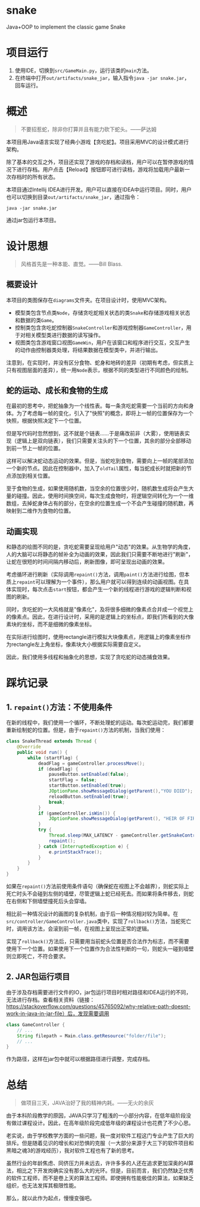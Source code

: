 # snake
Java+OOP to implement the classic game Snake



# 项目运行
1. 使用IDE，切换到`src/GameMain.py`，运行该类的`main`方法。
2. 在终端中打开`out/artifacts/snake_jar`，输入指令`java -jar snake.jar`，回车运行。



# 概述

> 不要招惹蛇，除非你打算并且有能力砍下蛇头。——萨达姆

本项目用Java语言实现了经典小游戏【贪吃蛇】。项目采用MVC的设计模式进行架构。

除了基本的交互之外，项目还实现了游戏的存档和读档，用户可以在暂停游戏的情况下进行存档。用户点击【Reload】按钮即可进行读档，游戏将加载用户最新一次存档时的所有状态。

本项目通过Intellij IDEA进行开发。用户可以直接在IDEA中运行项目。同时，用户也可以切换到目录`out/artifacts/snake_jar`，通过指令：
```shell
java -jar snake.jar
```
通过jar包运行本项目。



# 设计思想

> 风格首先是一种本能、直觉。——Bill Blass.

## 概要设计
本项目的类图保存在`diagrams`文件夹。在项目设计时，使用MVC架构。

- 模型类包含节点类`Node`，存储贪吃蛇相关状态的类`Snake`和存储游戏相关状态和数据的类`Game`。
- 控制类包含贪吃蛇控制器`SnakeController`和游戏控制器`GameController`，用于对相关模型类进行数据的读写操作。
- 视图类包含游戏窗口视图`GameWin`，用户在该窗口和程序进行交互，交互产生的动作由控制器类处理，将结果数据在模型类中，并进行输出。

注意到，在实现时，并没有区分食物、蛇身和地砖的差异（初期有考虑，但实质上只有视图层面的差异），统一用`Node`表示，根据不同的类型进行不同颜色的绘制。



## 蛇的运动、成长和食物的生成

在最初的思考中，把蛇抽象为一个线性表。每一条贪吃蛇需要一个当前的方向和身体。为了考虑每一帧的变化，引入了"快照"的概念，即将上一帧的位置保存为一个快照，根据快照决定下一个位置。

但是写代码时忽然想到，这不就是个链表……于是痛改前非（大雾），使用链表实现（逻辑上是双向链表），我们只需要关注头的下一个位置，其余的部分全部移动到前一节上一帧的位置。

这样可以解决蛇动态运动的效果。但是，当蛇吃到食物，需要向上一帧的尾部添加一个新的节点。因此在控制器中，加入了`oldTail`属性，每当蛇成长时就把新的节点添加到相关位置。

至于食物的生成，如果使用随机数，当空余的位置很少时，随机数生成将会产生大量的碰撞。因此，使用时间换空间，每次生成食物时，将逻辑空间转化为一个一维数组，去掉蛇身体占有的部分，在空余的位置生成一个不会产生碰撞的随机数，再映射到二维作为食物的位置。



## 动画实现
和静态的绘图不同的是，贪吃蛇需要呈现给用户"动态"的效果。从生物学的角度，人的大脑可以将静态的帧补全为动画的效果，因此我们只需要不断地进行"刷新"，让蛇在很短的时间间隔内移动后，刷新图像，即可呈现出动画的效果。

考虑循环进行刷新（实际调用`repaint()`方法，调用`paint()`方法进行绘图，但本质上`repaint`可以理解为一个事件），那么用户就可以得到连续的动画视图。在具体实现时，每次点击`start`按钮，都会产生一个新的线程进行游戏的逻辑判断和视图的刷新。

同时，贪吃蛇的一大风格就是"像素化"，及将很多细微的像素点合并成一个视觉上的像素点。因此，在进行设计时，采用的是逻辑上的坐标点，即我们所看到的大像素块的坐标，而不是细微的像素坐标。

在实际进行绘图时，使用rectangle进行模拟大块像素点，用逻辑上的像素坐标作为rectangle左上角坐标，像素块大小根据实际需要自定义。

因此，我们使用多线程和抽象化的思想，实现了贪吃蛇的动态捕食效果。



# 踩坑记录

## 1. `repaint()`方法：不使用条件

在新的线程中，我们使用一个循环，不断处理蛇的运动。每次蛇运动完，我们都要重新绘制蛇的位置。但是，由于`repaint()`方法的机制，当我们使用：
```java
class SnakeThread extends Thread {
    @Override
    public void run() {
        while (startFlag) {
            deadFlag = gameController.processMove();
            if (deadFlag) {
                pauseButton.setEnabled(false);
                startFlag = false;
                startButton.setEnabled(true);
                JOptionPane.showMessageDialog(getParent(),"YOU DIED");
                reloadButton.setEnabled(true);
                break;
            }
            if (gameController.isWin()) {
                JOptionPane.showMessageDialog(getParent(), "HEIR OF FIRE DESTROYED");
            }
            try {
                Thread.sleep(MAX_LATENCY - gameController.getSnakeController().getSnake().size());
                repaint();
            } catch (InterruptedException e) {
                e.printStackTrace();
            }
        }
    }
}
```
如果在`repaint()`方法前使用条件语句（确保蛇在视图上不会越界），则蛇实际上死亡时头不会碰到左侧的墙壁，尽管逻辑上蛇已经死去。而如果将条件移去，则蛇在右侧和下侧墙壁撞死后头会穿墙。

相比前一种情况设计的画图的复杂机制，由于后一种情况相对较为简单。在`src/controller/GameController.java`类中，实现了`rollback()`方法，当蛇死亡时，调用该方法，会滚到前一帧，在视图上呈现出正常的逻辑。

实现了`rollback()`方法后，只需要用当前蛇头位置是否合法作为标志，而不需要使用下一个位置。如果使用下一个位置作为合法性判断的一句，则蛇头一碰到墙壁则立即死亡，不符合要求。



## 2. JAR包运行项目

由于涉及存档需要进行文件的IO，jar包运行项目时相对路径和IDEA运行的不同，无法进行存档。查看相关资料（链接：https://stackoverflow.com/questions/45765092/why-relative-path-doesnt-work-in-java-in-jar-file）后，发现需要调用
```java
class GameController {
    // ...
    String filepath = Main.class.getResource("folder/file");
    // ...
}
```
作为路径，这样在jar包中就可以根据路径进行调整，完成存档。



# 总结

> 做项目三天，JAVA治好了我的精神内耗。——无火的余灰

由于本科阶段教学的原因，JAVA只学习了粗浅的一小部分内容，在低年级阶段没有做过课程设计。因此，在高年级阶段完成低年级的课程设计也花费了不少心思。

老实说，由于学校教学方面的一些问题，我一度对软件工程这门专业产生了巨大的排斥。但是随着见识的增长和对恐惧的克服（一大部分来源于大三下的软件项目和黑暗之魂3的游戏经历），我对软件工程也有了新的思考。

虽然行业的年龄焦虑、同侪压力并未远去，许许多多的人还在追求更加深奥的AI算法，相比之下开发岗确实没有那么大的光环。但是，目前而言，我们仍然缺乏优秀的软件工程师，而不是卷上天的算法工程师。即使拥有性能极佳的算法，如果缺乏组织，也无法发挥其极限性能。

那么，就以此作为起点，慢慢变强吧。
